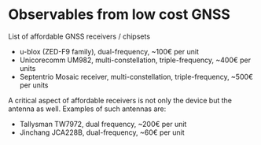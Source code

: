 # Observables from low cost GNSS

List of affordable GNSS receivers / chipsets

- u-blox (ZED-F9 family), dual-frequency, ~100€ per unit
- Unicorecomm UM982, multi-constellation, triple-frequency, ~400€ per units
- Septentrio Mosaic receiver, multi-constellation, triple-frequency, ~500€ per units

A critical aspect of affordable receivers is not only the device but the
antenna as well. Examples of such antennas are:

- Tallysman TW7972, dual frequency, ~200€ per unit
- Jinchang JCA228B, dual-frequency, ~60€ per unit
